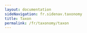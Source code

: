```yaml
---
layout: documentation
sideNavigation: fr.sidenav.taxonomy
title: Taxon
permalink: /fr/taxonomy/taxon
---
```


<!--react and gbif component-->
<script src="https://unpkg.com/react@16/umd/react.production.min.js"></script>
<script src="https://unpkg.com/react-dom@16/umd/react-dom.production.min.js"></script>

<script src="https://cdn.jsdelivr.net/gh/CatalogueOfLife/portal-components@{{site.col.version}}/umd/col-browser.min.js" ></script>

<div id="taxon"></div>
<div id="gbifTaxonLinks"></div>

<script>
'use strict';
const e = React.createElement;
class Taxon extends React.Component {

    render() {

      return e(
        ColBrowser.Taxon,
        { 
          catalogueKey: '{{site.col.catalogueKey}}',
          pathToTree: '/fr/taxonomy/browse',
          pathToSearch: '/fr/taxonomy/search',
          pathToTaxon: '/fr/taxonomy/taxon/',
          pathToDataset: '/sourcedatasets/',
          pageTitleTemplate: 'Legume | __taxon__',
          citation: 'top'
        }
      );
    }
  }

const domContainer = document.querySelector('#taxon');
ReactDOM.render(e(Taxon), domContainer);
</script>

<script>
  const taxonUrl = `//api.gbif.org/v1/species?datasetKey=f382f0ce-323a-4091-bb9f-add557f3a9a2&sourceId=${ location.pathname.substr(location.pathname.lastIndexOf('/') + 1)}`;
  fetch(taxonUrl)
      .then(function (response) {
        return response.json();
      })
      .then(function (jsonResponse) {
        console.log(jsonResponse);
        if (jsonResponse.results[0] && jsonResponse.results[0].nubKey) {
          var el = document.getElementById('gbifTaxonLinks');
          var filter = `{"must":{"taxonKey":[${jsonResponse.results[0].nubKey}]}}`;
          var link = `../../data?filter=${encodeURIComponent(btoa(filter))}`;
          el.innerHTML = `<a class="button is-primary" href="${link}">{{site.data.translations.searchOccurrences.fr}}</a>`;
        }
      })
      .catch(function(err) {

      });
</script>
